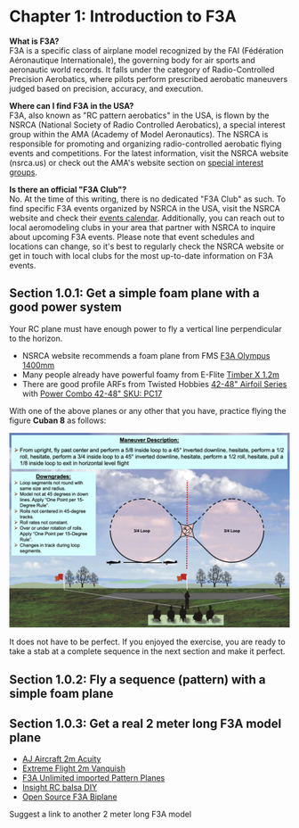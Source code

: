 # Chapter 1: Introduction to F3A

**What is F3A?**  
F3A is a specific class of airplane model recognized by the FAI (Fédération Aéronautique Internationale), the governing body for air sports and aeronautic world records. It falls under the category of Radio-Controlled Precision Aerobatics, where pilots perform prescribed aerobatic maneuvers judged based on precision, accuracy, and execution.

**Where can I find F3A in the USA?**  
F3A, also known as "RC pattern aerobatics" in the USA, is flown by the NSRCA (National Society of Radio Controlled Aerobatics), a special interest group within the AMA (Academy of Model Aeronautics). The NSRCA is responsible for promoting and organizing radio-controlled aerobatic flying events and competitions. For the latest information, visit the NSRCA website (nsrca.us) or check out the AMA's website section on [special interest groups](https://www.modelaircraft.org/about-ama/ama-organization/special-interest-groups).

**Is there an official "F3A Club"?**  
No. At the time of this writing, there is no dedicated "F3A Club" as such. To find specific F3A events organized by NSRCA in the USA, visit the NSRCA website and check their [events calendar](https://nsrca.us/index.php/eventsnewmenu/list-events). Additionally, you can reach out to local aeromodeling clubs in your area that partner with NSRCA to inquire about upcoming F3A events. Please note that event schedules and locations can change, so it's best to regularly check the NSRCA website or get in touch with local clubs for the most up-to-date information on F3A events.


## Section 1.0.1: Get a simple foam plane with a good power system 

Your RC plane must have enough power to fly a vertical line perpendicular to the horizon.

- NSRCA website recommends a foam plane from FMS [F3A Olympus 1400mm](https://www.horizonhobby.com/product/f3a-olympus-pnp-1400mm/FMM067P2.html)
- Many people already have powerful foamy from E-Flite [Timber X 1.2m](https://www.horizonhobby.com/product/timber-x-1.2m-pnp/EFL3875.html)
- There are good profile ARFs from Twisted Hobbies [42-48" Airfoil Series](https://twistedhobbys.com/airplanes/3d-monoplanes/42-48-airfoild-series/) with [Power Combo 42-48" SKU: PC17](https://twistedhobbys.com/power-combo-42-48-mono-models/)

With one of the above planes or any other that you have, practice flying the figure **Cuban 8** as follows:

![cuban-8.png](images/cuban-8.png)

It does not have to be perfect. If you enjoyed the exercise, you are ready to take a stab at a complete sequence in the next section and make it perfect.


## Section 1.0.2: Fly a sequence (pattern) with a simple foam plane


## Section 1.0.3: Get a real 2 meter long F3A model plane

- [AJ Aircraft 2m Acuity](https://www.aj-aircraft.com/2m-acuity.html)
- [Extreme Flight 2m Vanquish](https://extremeflightrc.com/2M-Vanquish-RedWhiteYellow_p_7664.html)
- [F3A Unlimited imported Pattern Planes](https://www.f3aunlimited.com/airplanes/f3a-aircraft)
- [Insight RC balsa DIY](http://www.insightrc.com/insightrc-f3a-aircraft.html)
- [Open Source F3A Biplane](https://www.facebook.com/groups/660663817886159/)

Suggest a link to another 2 meter long F3A model
